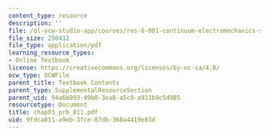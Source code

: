 ```yaml
---
content_type: resource
description: ''
file: /ol-ocw-studio-app/courses/res-6-001-continuum-electromechanics-spring-2009/9fdca811a9eb3fce87db368a4419e83d_chap03_prb_811.pdf
file_size: 250412
file_type: application/pdf
learning_resource_types:
- Online Textbook
license: https://creativecommons.org/licenses/by-nc-sa/4.0/
ocw_type: OCWFile
parent_title: Textbook Contents
parent_type: SupplementalResourceSection
parent_uid: 94a6b993-49b0-3ea8-a5c0-a911b9c5d985
resourcetype: Document
title: chap03_prb_811.pdf
uid: 9fdca811-a9eb-3fce-87db-368a4419e83d
---
```

